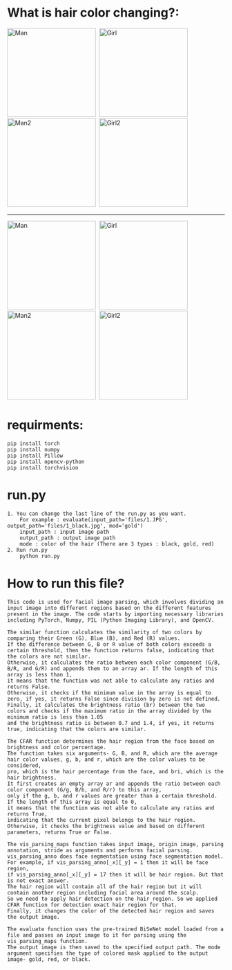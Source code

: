 # What is hair color changing?:


<div>
  <img src="https://user-images.githubusercontent.com/121934188/234773811-b48f02f5-3f12-4db6-b332-c74f62bb4c58.jpg" title="Man" alt="Man" width="205" height="205"/>&nbsp;
  <img src="https://user-images.githubusercontent.com/121934188/234773956-4349fec3-89fa-4f85-b468-6f7271a9add8.JPG" title="Girl" alt="Girl" width="205" height="205"/>&nbsp;
  <img src="https://user-images.githubusercontent.com/121934188/234774078-fdedac5a-b3b2-4c38-93c9-2be316dac7b0.jpg" title="Man2" alt="Man2" width="205" height="205"/>&nbsp;
  <img src="https://user-images.githubusercontent.com/121934188/234774195-bdb2f46f-cde9-45c3-ab8e-74be02106a55.jpg" title="Girl2" alt="Girl2" width="205" height="205"/>&nbsp;
</div>

---------------------------------------------------------------------

<div>
  <img src="https://user-images.githubusercontent.com/121934188/234774666-440d3cba-80d7-48b4-9877-e61246b9d612.jpg" title="Man" alt="Man" width="205" height="205"/>&nbsp;
  <img src="https://user-images.githubusercontent.com/121934188/234774757-75dbe911-8b70-4e6f-85a9-54892963ac68.jpg" title="Girl" alt="Girl" width="205" height="205"/>&nbsp;
  <img src="https://user-images.githubusercontent.com/121934188/234774817-2baeaff8-36f5-478a-8a33-3abf991b1fcb.jpg" title="Man2" alt="Man2" width="205" height="205"/>&nbsp;
  <img src="https://user-images.githubusercontent.com/121934188/234774875-7b53b4eb-265d-4b00-8d92-3ecc0276f92c.jpg" title="Girl2" alt="Girl2" width="205" height="205"/>&nbsp;
</div>


# requirments:
    pip install torch
    pip install numpy
    pip install Pillow
    pip install opencv-python
    pip install torchvision
# run.py
    1. You can change the last line of the run.py as you want.
        For example : evaluate(input_path='files/1.JPG', output_path='files/1_black.jpg', mod='gold')
        input_path : input image path
        output_path : output image path
        mode : color of the hair (There are 3 types : black, gold, red)
    2. Run run.py
        python run.py
# How to run this file?
    This code is used for facial image parsing, which involves dividing an input image into different regions based on the different features present in the image. The code starts by importing necessary libraries including PyTorch, Numpy, PIL (Python Imaging Library), and OpenCV.

    The similar function calculates the similarity of two colors by comparing their Green (G), Blue (B), and Red (R) values. 
    If the difference between G, B or R value of both colors exceeds a certain threshold, then the function returns false, indicating that the colors are not similar. 
    Otherwise, it calculates the ratio between each color component (G/B, B/R, and G/R) and appends them to an array ar. If the length of this array is less than 1, 
    it means that the function was not able to calculate any ratios and returns False. 
    Otherwise, it checks if the minimum value in the array is equal to zero, if yes, it returns False since division by zero is not defined. 
    Finally, it calculates the brightness ratio (br) between the two colors and checks if the maximum ratio in the array divided by the minimum ratio is less than 1.05
    and the brightness ratio is between 0.7 and 1.4, if yes, it returns true, indicating that the colors are similar.

    The CFAR function determines the hair region from the face based on brightness and color percentage. 
    The function takes six arguments- G, B, and R, which are the average hair color values, g, b, and r, which are the color values to be considered, 
    pro, which is the hair percentage from the face, and bri, which is the hair brightness. 
    It first creates an empty array ar and appends the ratio between each color component (G/g, B/b, and R/r) to this array, 
    only if the g, b, and r values are greater than a certain threshold. If the length of this array is equal to 0, 
    it means that the function was not able to calculate any ratios and returns True, 
    indicating that the current pixel belongs to the hair region. Otherwise, it checks the brightness value and based on different parameters, returns True or False.

    The vis_parsing_maps function takes input image, origin image, parsing annotation, stride as arguments and performs facial parsing. 
    vis_parsing_anno does face segmentation using face segmentation model. For example, if vis_parsing_anno[_x][_y] = 1 then it will be face region, 
    if vis_parsing_anno[_x][_y] = 17 then it will be hair region. But that is not exact answer. 
    The hair region will contain all of the hair region but it will contain another region including facial area around the scalp. 
    So we need to apply hair detection on the hair region. So we applied CFAR function for detection exact hair region for that.
    Finally, it changes the color of the detected hair region and saves the output image.

    The evaluate function uses the pre-trained BiSeNet model loaded from a file and passes an input image to it for parsing using the vis_parsing_maps function. 
    The output image is then saved to the specified output path. The mode argument specifies the type of colored mask applied to the output image- gold, red, or black.
